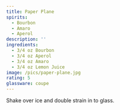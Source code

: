 ```yaml
---
title: Paper Plane
spirits:
  - Bourbon
  - Amaro
  - Aperol
description: ''
ingredients:
  - 3/4 oz Bourbon
  - 3/4 oz Aperol
  - 3/4 oz Amaro
  - 3/4 oz Lemon Juice
image: /pics/paper-plane.jpg
rating: 5
glassware: coupe
---
```


Shake over ice and double strain in to glass.